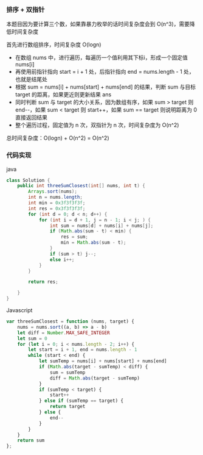 

### 排序 + 双指针



本题目因为要计算三个数，如果靠暴力枚举的话时间复杂度会到 O(n^3)，需要降低时间复杂度

首先进行数组排序，时间复杂度 O(logn)

- 在数组 nums 中，进行遍历，每遍历一个值利用其下标i，形成一个固定值 nums[i]
- 再使用前指针指向 start = i + 1 处，后指针指向 end = nums.length - 1 处，也就是结尾处
- 根据 sum = nums[i] + nums[start] + nums[end] 的结果，判断 sum 与目标 target 的距离，如果更近则更新结果 ans
- 同时判断 sum 与 target 的大小关系，因为数组有序，如果 sum > target 则 end--，如果 sum < target 则 start++，如果 sum == target 则说明距离为 0 直接返回结果
- 整个遍历过程，固定值为 n 次，双指针为 n 次，时间复杂度为 O(n^2)

总时间复杂度：O(logn) + O(n^2) = O(n^2)



### 代码实现

java

```java
class Solution {
    public int threeSumClosest(int[] nums, int t) {
        Arrays.sort(nums);
        int n = nums.length;
        int min = 0x3f3f3f3f;
        int res = 0x3f3f3f3f;
        for (int d = 0; d < n; d++) {
            for (int i = d + 1, j = n - 1; i < j; ) {
                int sum = nums[d] + nums[i] + nums[j];
                if (Math.abs(sum - t) < min) {
                    res = sum;
                    min = Math.abs(sum - t);
                }
                if (sum > t) j--;
                else i++;
            }
        }

        return res;

    }
}
```



Javascript

```javascript
var threeSumClosest = function (nums, target) {
    nums = nums.sort((a, b) => a - b)
    let diff = Number.MAX_SAFE_INTEGER
    let sum = 0
    for (let i = 0; i < nums.length - 2; i++) {
        let start = i + 1, end = nums.length - 1
        while (start < end) {
            let sumTemp = nums[i] + nums[start] + nums[end]
            if (Math.abs(target - sumTemp) < diff) {
                sum = sumTemp
                diff = Math.abs(target - sumTemp)
            }
            if (sumTemp < target) {
                start++
            } else if (sumTemp == target) {
                return target
            } else {
                end--
            }
        }
    }
    return sum
};
```
